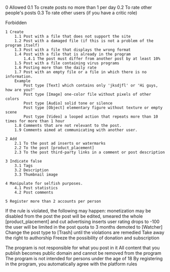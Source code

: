 0 Allowed
	0.1 To create posts no more than 1 per day
	0.2 To rate other people's posts
	0.3 To rate other users (if you have a critic role)
	
	
Forbidden 

	1 Create
		1.1 Post with a file that does not support the site
		1.2 Post with a damaged file (if this is not a problem of the program itself)
		1.3 Post with a file that displays the wrong format
		1.4 Post with a file that is already in the program
			1.4.1 The post must differ from another post by at least 10%
		1.5 Post with a file containing virus programs
		1.6 Posting more than the daily rate
		1.7 Post with an empty file or a file in which there is no information.
		Example
			Post type [Text] which contains only 'jksdjfl' or 'Hi guys, how are you?'
			Post type [Image] one-color file without pixels of other colors
			Post type [Audio] solid tone or silence
			Post type [Object] elementary figure without texture or empty scene
			Post type [Video] a looped action that repeats more than 10 times for more than 1 hour
		1.8 Comments that are not relevant to the post.
		1.9 Comments aimed at communicating with another user.

	2 Add
		2.1 To the post ad inserts or watermarks
		2.2 To the post [product_placement]
		2.3 To the post third-party links in a comment or post description

	3 Indicate false
		3.1 Tags 
		3.2 Description
		3.3 Thumbnail image
	 
	4 Manipulate for selfish purposes.
		4.1 Post statistics
		4.2 Post comments

	5 Register more than 2 accounts per person


If the rule is violated, the following may happen:
	monetization may be disabled from the post
	the post will be edited, smeared the whole [product_placement] and cut advertising inserts
	user rating drops to -100
	the user will be limited in the post quota to 3 months
	demoted to [Watcher]
	Change the post type to [Trash] until the violations are remedied
	Take away the right to authorship
	Freeze the possibility of donation and subscription
	
	
The program is not responsible for what you post in it
All content that you publish becomes public domain and cannot be removed from the program
The program is not intended for persons under the age of 18
By registering in the program, you automatically agree with the platform rules




